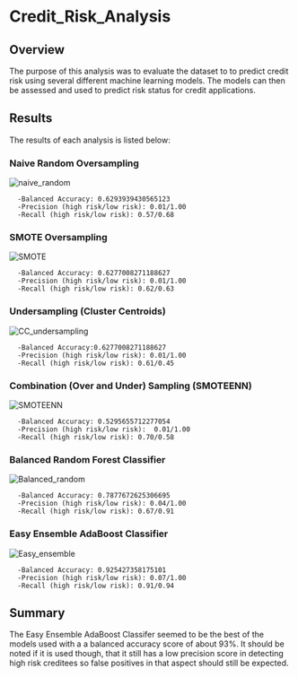 # Credit_Risk_Analysis

## Overview

The purpose of this analysis was to evaluate the dataset to to predict credit risk using several different machine learning models. The models can then be assessed and used to predict risk status for credit applications. 

## Results

The results of each analysis is listed below: 

### Naive Random Oversampling
![naive_random](https://user-images.githubusercontent.com/104689576/188027923-078e9685-486a-40a2-b7ae-d7448c5b754f.png)

      -Balanced Accuracy: 0.6293939430565123
      -Precision (high risk/low risk): 0.01/1.00
      -Recall (high risk/low risk): 0.57/0.68

### SMOTE Oversampling
![SMOTE](https://user-images.githubusercontent.com/104689576/188027952-6ce9572c-9969-4c9e-921a-35fc894fb4ba.png)

      -Balanced Accuracy: 0.6277008271188627
      -Precision (high risk/low risk): 0.01/1.00
      -Recall (high risk/low risk): 0.62/0.63
      
### Undersampling (Cluster Centroids)
![CC_undersampling](https://user-images.githubusercontent.com/104689576/188027894-5aad795a-94d8-4f0b-95f6-e4622933354b.png)

      -Balanced Accuracy:0.6277008271188627
      -Precision (high risk/low risk): 0.01/1.00
      -Recall (high risk/low risk): 0.61/0.45
      
### Combination (Over and Under) Sampling (SMOTEENN)
![SMOTEENN](https://user-images.githubusercontent.com/104689576/188027969-fa288d51-ec2b-4eb9-8edf-68dfc4ac3289.png)

      -Balanced Accuracy: 0.5295655712277054
      -Precision (high risk/low risk):  0.01/1.00
      -Recall (high risk/low risk): 0.70/0.58
      
### Balanced Random Forest Classifier
![Balanced_random](https://user-images.githubusercontent.com/104689576/188027876-bb102196-ca87-43c9-b169-d80ddbf13b4f.png)

      -Balanced Accuracy: 0.7877672625306695
      -Precision (high risk/low risk): 0.04/1.00
      -Recall (high risk/low risk): 0.67/0.91
      
### Easy Ensemble AdaBoost Classifier
![Easy_ensemble](https://user-images.githubusercontent.com/104689576/188027907-f9c0e5e9-7ae8-4829-a1cd-16d5b98d6c81.png)

      -Balanced Accuracy: 0.925427358175101
      -Precision (high risk/low risk): 0.07/1.00
      -Recall (high risk/low risk): 0.91/0.94
      
## Summary

The Easy Ensemble AdaBoost Classifer seemed to be the best of the models used with a a balanced accuracy score of about 93%. It should be noted if it is used though, that it still has a low precision score in detecting high risk creditees so false positives in that aspect should still be expected. 
